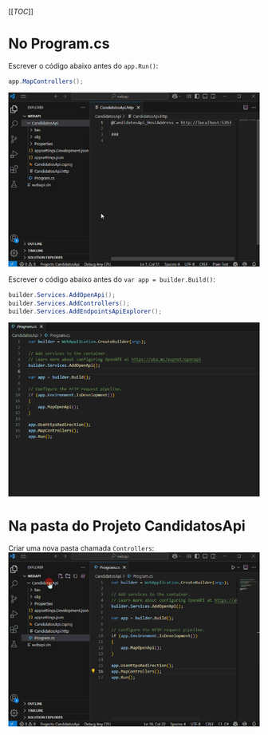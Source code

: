 [[_TOC_]]

# No Program.cs

Escrever o código abaixo antes do `app.Run()`:
```csharp
app.MapControllers();
```

![gifanimation.gif](/.attachments/gifanimation-090ef93f-85f5-4445-aedd-403a255cd174.gif)

Escrever o código abaixo antes do `var app = builder.Build()`:
```csharp
builder.Services.AddOpenApi();
builder.Services.AddControllers();
builder.Services.AddEndpointsApiExplorer();
```

![gifanimation.gif](/.attachments/gifanimation-98e7f108-516e-48f8-8e1e-be17de5f44cc.gif)

# Na pasta do Projeto CandidatosApi

Criar uma nova pasta chamada `Controllers`:
![gifanimation.gif](/.attachments/gifanimation-af0f4ef4-a9ae-4938-be97-5041a833eaef.gif)